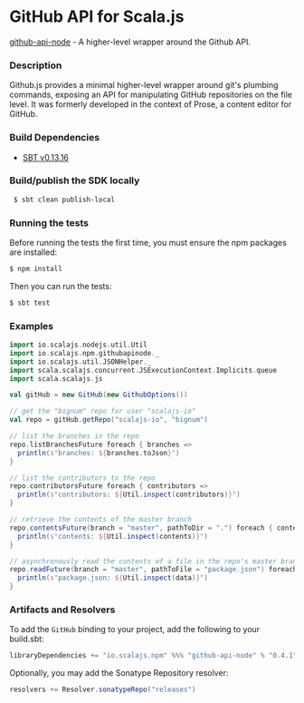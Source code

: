 GitHub API for Scala.js
================================
[github-api-node](https://www.npmjs.com/package/github-api-node) - A higher-level wrapper around the Github API.

### Description

Github.js provides a minimal higher-level wrapper around git's plumbing commands, exposing an API for 
manipulating GitHub repositories on the file level. It was formerly developed in the context of Prose, 
a content editor for GitHub.

### Build Dependencies


* [SBT v0.13.16](http://www.scala-sbt.org/download.html)

### Build/publish the SDK locally

```bash
 $ sbt clean publish-local
```

### Running the tests

Before running the tests the first time, you must ensure the npm packages are installed:

```bash
$ npm install
```

Then you can run the tests:

```bash
$ sbt test
```

### Examples

```scala
import io.scalajs.nodejs.util.Util
import io.scalajs.npm.githubapinode._
import io.scalajs.util.JSONHelper._
import scala.scalajs.concurrent.JSExecutionContext.Implicits.queue
import scala.scalajs.js

val gitHub = new GitHub(new GithubOptions())

// get the "bignum" repo for user "scalajs-io"
val repo = gitHub.getRepo("scalajs-io", "bignum")

// list the branches in the repo
repo.listBranchesFuture foreach { branches =>
  println(s"branches: ${branches.toJson}")
}

// list the contributors to the repo  
repo.contributorsFuture foreach { contributors =>
  println(s"contributors: ${Util.inspect(contributors)}")
}

// retrieve the contents of the master branch
repo.contentsFuture(branch = "master", pathToDir = ".") foreach { contents =>
  println(s"contents: ${Util.inspect(contents)}")
}

// asynchronously read the contents of a file in the repo's master branch
repo.readFuture(branch = "master", pathToFile = "package.json") foreach { data =>
  println(s"package.json: ${Util.inspect(data)}")
}
```

### Artifacts and Resolvers

To add the `GitHub` binding to your project, add the following to your build.sbt:  

```sbt
libraryDependencies += "io.scalajs.npm" %%% "github-api-node" % "0.4.1"
```

Optionally, you may add the Sonatype Repository resolver:

```sbt   
resolvers += Resolver.sonatypeRepo("releases") 
```
